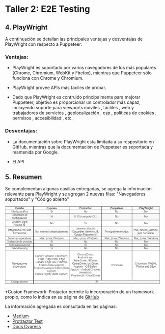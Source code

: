 # Taller 2: E2E Testing 

## 4. PlayWright

A continuación se detallan las principales ventajas y desventajas de PlayWright con respecto a Puppeteer:

### Ventajas:

* PlayWright es soportado por varios navegadores de los más populares (Chrome, Chromium, WebKit y Firefox), mientras que Puppeteer sólo funciona con Chrome y Chromium.

* PlayWright provee APIs más faciles de probar.

* Dado que PlayWright es contruido principalmente para mejorar Puppeteer, objetivo es proporcionar un controlador más capaz, incluyendo soporte para viewports móviles , táctiles , web y trabajadores de servicios , geolocalización , csp , políticas de cookies , permisos , accesibilidad , etc.

### Desventajas:

* La documentación sobre PlayWright esta limitada a su respositorio en GitHub, mientras que la documentación de Puppeteer es soportada y mantenida por Google.

* El API 

## 5. Resumen

Se complementan algunas casillas entregadas, se agrega la información relevante para PlayWright y se agregan 2 nuevas filas: 
"Navegadores soportados" y "Código abierto"

![](https://github.com/avargas20/taller2-miso4208/blob/master/docs/images/5%20punto.png)

*Custon Framework: Protactor permite la incorporación de un framework propio, como lo indica en su página de [GitHub](https://github.com/angular/protractor/blob/5.4.1/lib/frameworks/README.md#custom-frameworks)

La información agregada es consultada en las páginas:

* [Medium](https://medium.com/@rogger.fernandes10/e2e-tests-integrating-microsoft-playwright-with-mocha-and-chai-cb37016b63c3)
* [Protractor Test](https://www.protractortest.org/#/browser-support)
* [Docs Cypress](https://docs.cypress.io/guides/guides/launching-browsers.html#Browsers)
